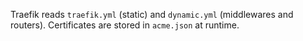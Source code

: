 Traefik reads `traefik.yml` (static) and `dynamic.yml` (middlewares and routers).
Certificates are stored in `acme.json` at runtime.
